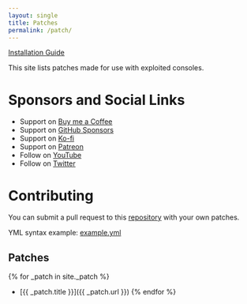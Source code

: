 ```yaml
---
layout: single
title: Patches
permalink: /patch/
---
```


[Installation Guide](/install-instructions/)

This site lists patches made for use with exploited consoles.

# Sponsors and Social Links

- Support on [Buy me a Coffee](https://www.buymeacoffee.com/illusion0001)
- Support on [GitHub Sponsors](https://github.com/sponsors/illusion0001)
- Support on [Ko-fi](https://ko-fi.com/illusion0001)
- Support on [Patreon](https://www.patreon.com/illusion0001)
- Follow on [YouTube](https://youtube.com/c/illusion0001)
- Follow on [Twitter](https://twitter.com/illusion0002)

# Contributing

You can submit a pull request to this [repository](https://github.com/illusion0001/illusion0001.github.io/tree/main/_patch0) with your own patches.

YML syntax example: [example.yml](https://github.com/illusion0001/py-patcher/blob/137529109cdd58e2b977162e09bdad8849df5301/data/example.yml#L26-L54)

## Patches

{% for _patch in site._patch %}
- [{{ _patch.title }}]({{ _patch.url }})
{% endfor %}
